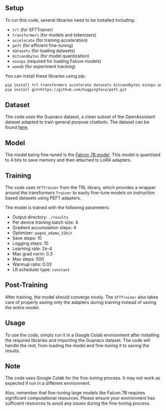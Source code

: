 ## Setup

To run this code, several libraries need to be installed including:

- `trl` (for SFTTrainer)
- `transformers` (for models and tokenizers)
- `accelerate` (for training acceleration)
- `peft` (for efficient fine-tuning)
- `datasets` (for loading datasets)
- `bitsandbytes` (for model quantization)
- `einops` (required for loading Falcon models)
- `wandb` (for experiment tracking)

You can install these libraries using pip:

```bash
pip install trl transformers accelerate datasets bitsandbytes einops wandb
pip install git+https://github.com/huggingface/peft.git
```

## Dataset

The code uses the Guanaco dataset, a clean subset of the OpenAssistant dataset adapted to train general purpose chatbots. The dataset can be found [here](https://huggingface.co/datasets/timdettmers/openassistant-guanaco).

## Model

The model being fine-tuned is the [Falcon 7B model](https://huggingface.co/tiiuae/falcon-7b). This model is quantized to 4 bits to save memory and then attached to LoRA adapters.

## Training

The code uses `SFTTrainer` from the TRL library, which provides a wrapper around the transformers `Trainer` to easily fine-tune models on instruction based datasets using PEFT adapters.

The model is trained with the following parameters:

- Output directory: `./results`
- Per device training batch size: 4
- Gradient accumulation steps: 4
- Optimizer: `paged_adamw_32bit`
- Save steps: 10
- Logging steps: 10
- Learning rate: 2e-4
- Max grad norm: 0.3
- Max steps: 500
- Warmup ratio: 0.03
- LR scheduler type: `constant`

## Post-Training

After training, the model should converge nicely. The `SFTTrainer` also takes care of properly saving only the adapters during training instead of saving the entire model.

## Usage

To use the code, simply run it in a Google Colab environment after installing the required libraries and importing the Guanaco dataset. The code will handle the rest, from loading the model and fine-tuning it to saving the results. 

## Note

The code uses Google Colab for the fine-tuning process. It may not work as expected if run in a different environment. 

Also, remember that fine-tuning large models like Falcon 7B requires significant computational resources. Please ensure your environment has sufficient resources to avoid any issues during the fine-tuning process.
